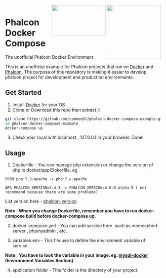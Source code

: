 <img align="right" width="175px" src="http://i.imgur.com/mdZ8Ktf.png" />
<img align="right" width="175px" height="100px" src="https://d33wubrfki0l68.cloudfront.net/5a27d37defa5f82b8542756e2ecb0108db2f5a45/eb216/assets/images/footer_logo.svg" />


# Phalcon Docker Compose

The unofficial Phalcon Docker Environment

This is an unofficial example for Phalcon projects that run on [Docker][:docker:] and [Phalcon][:phalcon:].
The purpose of this repository is making it easier to develop phalcon project for development and production environments.


## Get Started

1. Install [Docker][:docker:] for your OS
2. Clone or Download this repo then extract it

```bash
git clone https://github.com/commee67/phalcon-docker-compose-example.git
cd phalcon-docker-compose-example
docker-compose up
```

3. Check your local with localhost , 127.0.0.1 in your browser. Done!

## Usage

1. Dockerfile - You can manage php extension or change the version of php in docker/app/Dokerfile. eg.
```
FROM php:7.2-apache -> php:7.x-apache

ARG PHALCON_VERSION=3.4.3 -> PHALCON_VERSION=4.0.0-alpha.5 ( not recommend because there are some problems)

```
 List version here - [phalcon-version][:phalcon-version:]
 
 **Note : When you change Dockerfile, remember you have to run docker-compose build before docker-compose up.**
 
 2. docker-compose.yml - You can add service here. such as memcached-server , phpmyadmin , etc.
 
 3. variables.env - This file use to define the environment variable of service.

 **Note : You have to look the variable in your image. eg. [mysql-docker][:mysql-docker:] (Environment Variables Section)**
 
 4. application folder - This folder is the directory of your project.
   
[:phalcon:]:        https://github.com/phalcon/cphalcon
[:docker:]:         https://www.docker.com
[:phalcon-version:]:  https://github.com/phalcon/cphalcon/releases
[:mysql-docker:]:   https://hub.docker.com/_/mysql
